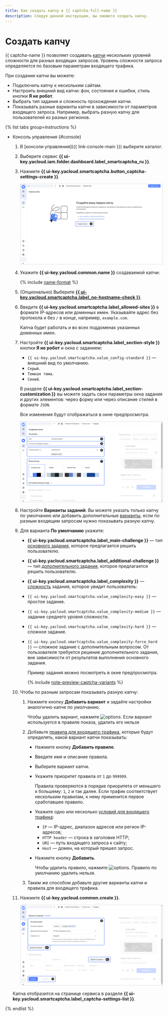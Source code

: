 ```yaml
---
title: Как создать капчу в {{ captcha-full-name }}
description: Следуя данной инструкции, вы сможете создать капчу.
---
```


# Создать капчу

{{ captcha-name }} позволяет создавать [капчи](../concepts/validation.md) нескольких уровней сложности для разных входящих запросов. Уровень сложности запроса определяется по базовым параметрам входящего трафика.

При создании капчи вы можете:

* Подключить капчу к нескольким сайтам.
* Настроить внешний вид капчи: фон, состояния и ошибки, стиль кнопки **Я не робот**.
* Выбрать тип задания и сложность прохождения капчи.
* Показывать разные варианты капчи в зависимости от параметров входящего запроса. Например, выбрать разную капчу для пользователей из разных регионов.

{% list tabs group=instructions %}

- Консоль управления {#console}

  1. В [консоли управления]({{ link-console-main }}) выберите каталог.
  1. Выберите сервис **{{ ui-key.yacloud.iam.folder.dashboard.label_smartcaptcha_ru }}**.
  1. Нажмите **{{ ui-key.yacloud.smartcaptcha.button_captcha-settings-create }}**.

     ![screen01](../../_assets/smartcaptcha/create-captcha/screen01.png)

  1. Укажите **{{ ui-key.yacloud.common.name }}** создаваемой капчи:

      {% include [name-format](../../_includes/smartcaptcha/name-format.md) %}

  1. (Опционально) Выберите [**{{ ui-key.yacloud.smartcaptcha.label_no-hostname-check }}**](../concepts/domain-validation.md).
  1. Введите **{{ ui-key.yacloud.smartcaptcha.label_allowed-sites }}** в формате IP-адресов или доменных имен. Указывайте адрес без протокола и без `/` в конце, например, `example.com`.

     Капча будет работать и во всех поддоменах указанных доменных имен.

  1. Настройте **{{ ui-key.yacloud.smartcaptcha.label_section-style }}** кнопки **Я не робот** и окна с заданием:
     * `{{ ui-key.yacloud.smartcaptcha.value_config-standard }}` — внешний вид по умолчанию.
     * `Серый`.
     * `Темная тема`.
     * `Синий`.

      В разделе **{{ ui-key.yacloud.smartcaptcha.label_section-customization }}** вы можете задать свои параметры окна задания и других элементов: через форму или через описание стилей в формате `JSON`.

      Все изменения будут отображаться в окне предпросмотра.

     ![screen02](../../_assets/smartcaptcha/create-captcha/screen02.png)

  1. Настройте **Варианты заданий**. Вы можете указать только капчу по умолчанию или добавить дополнительные [варианты](../concepts/captcha-variants.md), если по разным входящим запросам нужно показывать разную капчу.
  
  1. Для варианта **По умолчанию** укажите:
      * **{{ ui-key.yacloud.smartcaptcha.label_main-challenge }}** — тип [основного задания](../concepts/tasks.md#main-task), которое предлагается решить пользователю.
      * **{{ ui-key.yacloud.smartcaptcha.label_additional-challenge }}** — тип [дополнительного задания](../concepts/tasks.md#additional-task), которое предлагается решить пользователю.
      * **{{ ui-key.yacloud.smartcaptcha.label_complexity }}** — [сложность](../concepts/tasks.md#task-difficulty) задания, которое увидит пользователь:
      * `{{ ui-key.yacloud.smartcaptcha.value_complexity-easy }}` — простое задание.
      * `{{ ui-key.yacloud.smartcaptcha.value_complexity-medium }}` — задание среднего уровня сложности.
      * `{{ ui-key.yacloud.smartcaptcha.value_complexity-hard }}` — сложное задание.
      * `{{ ui-key.yacloud.smartcaptcha.value_complexity-force_hard }}` — сложное задание с дополнительным вопросом. От пользователя требуется решение дополнительного задания, вне зависимости от результатов выполнения основного задания.

        Пример задания можно посмотреть в окне предпросмотра.

        {% include [note-preview-captcha-variants](../../_includes/smartcaptcha/note-preview-captcha-variants.md) %}

  1. Чтобы по разным запросам показывать разную капчу:
     1. Нажмите кнопку **Добавить вариант** и задайте настройки аналогично капче по умолчанию.

        Чтобы удалить вариант, нажмите ![options](../../_assets/console-icons/trash-bin.svg). Если вариант используется в правиле показа, удалить его нельзя

     1. Добавьте [правила для входящего трафика](../concepts/captcha-variants.md#captcha-view-rules), которые будут определять, какой вариант капчи показывать:
         * Нажмите кнопку **Добавить правило**.
         * Введите имя и описание правила.
         * Выберите вариант капчи.
         * Укажите приоритет правила от `1` до `999999`.
          
            Правила проверяются в порядке приоритета от меньшего к большему: `1`, `2` и так далее. Если трафик соответствует нескольким правилам, к нему применится первое сработавшее правило.
          
         * Укажите одно или несколько [условий для входящего трафика](../concepts/captcha-variants.md#traffic-conditions):
            * `IP` — IP-адрес, диапазон адресов или регион IP-адресов;
            * `HTTP header` — строка в заголовке HTTP;
            * `URI` — путь входящего запроса к сайту;
            * `Host` — домен, на который пришел запрос.
           
         * Нажмите кнопку **Добавить**.
          
            Чтобы удалить правило, нажмите ![options](../../_assets/console-icons/trash-bin.svg). Правило по умолчанию удалить нельзя.

     1. Таким же способом добавьте другие варианты капчи и правила для входящего трафика.

  1. Нажмите **{{ ui-key.yacloud.common.create }}**.

     ![screen03](../../_assets/smartcaptcha/create-captcha/screen03.png)

  Капча отобразится на странице сервиса в разделе **{{ ui-key.yacloud.smartcaptcha.label_captcha-settings-list }}**.

{% endlist %}
